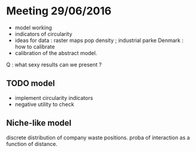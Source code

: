 
# Meeting 29/06/2016

 - model working
 - indicators of circularity
 - ideas for data : raster maps pop density ; industrial parke Denmark : how to calibrate
 - calibration of the abstract model.
 
Q : what sexy results can we present ?



## TODO model

 - implement circularity indicators
 - negative utility to check

## Niche-like model

discrete distribution of company waste positions.
proba of interaction as a function of distance.

## 




